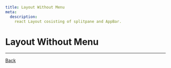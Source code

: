 ```YAML
title: Layout Without Menu
meta:
  description:
    react Layout cosisting of splitpane and AppBar.
```

# Layout Without Menu

---

[Back](../layout)
